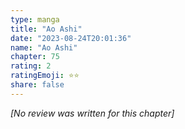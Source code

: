 ```yaml
---
type: manga
title: "Ao Ashi"
date: "2023-08-24T20:01:36"
name: "Ao Ashi"
chapter: 75
rating: 2
ratingEmoji: ⭐️⭐️
share: false
---
```


_[No review was written for this chapter]_
